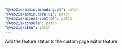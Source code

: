 ```yaml
---
"@wso2is/admin.branding.v1": patch
"@wso2is/admin.core.v1": patch
"@wso2is/access-control": patch
"@wso2is/console": patch
"@wso2is/i18n": patch
---
```


Add the feature status to the custom page editor feature
